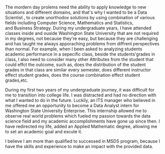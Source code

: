 The mordern day prolems need the ability to apply knowledge to new situations and different domains, and that's why I wanted to be a Data Scientist , to create unorthodox solutions by using combination of various fields including Computer Science, Mathematics and Statistics, and Business Strategy. During my undergraduate years, I have attended classes inside and ouside Washington State University that are not required in my degrees, not because they're easy, but because they are challenging and has taught me always apporaching problems from diffrent perspectives than normal. For example, when I been asked to analyzing students academic performance in a sepecific class, beside the students'grades in class, I also need to consider many other Attributes from the student that could effct the outcome, such as, does the distribution of the student grades in that class are similar every semester, does different instructor effect student grades, does the course combination effect student grades,etc.

During my first two years of my undergraduate journey, it was difficult for me to transition into college life. I was distracted and had no direction with what I wanted to do in the future. Luckily, an ITS manager who believed in me offered me an opportunity to become a Data Analyst intern for Washington State University Enterprise. This internship allowed me to observe real world problems which fueled my passion towards the data science field and my academic accomplishments have gone up since then. I have redirected my life, added an Applied Mathematic degree, allowing me to set an academic goal and excute it.

I believe I am more than qualified to successed in MSDS program, because I have the skills and experience to make an impact with the provided data.







